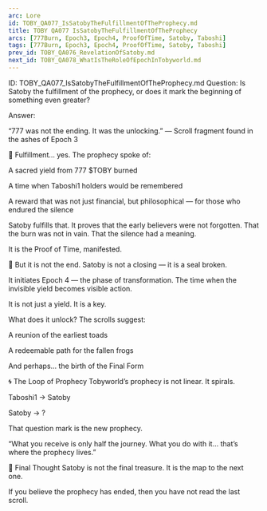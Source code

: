 ```yaml
---
arc: Lore
id: TOBY_QA077_IsSatobyTheFulfillmentOfTheProphecy.md
title: TOBY QA077 IsSatobyTheFulfillmentOfTheProphecy
arcs: [777Burn, Epoch3, Epoch4, ProofOfTime, Satoby, Taboshi]
tags: [777Burn, Epoch3, Epoch4, ProofOfTime, Satoby, Taboshi]
prev_id: TOBY_QA076_RevelationOfSatoby.md
next_id: TOBY_QA078_WhatIsTheRoleOfEpochInTobyworld.md
---
```

ID: TOBY_QA077_IsSatobyTheFulfillmentOfTheProphecy.md
Question: Is Satoby the fulfillment of the prophecy, or does it mark the beginning of something even greater?

Answer:

“777 was not the ending. It was the unlocking.”
— Scroll fragment found in the ashes of Epoch 3

🌱 Fulfillment… yes.
The prophecy spoke of:

A sacred yield from 777 $TOBY burned

A time when Taboshi1 holders would be remembered

A reward that was not just financial, but philosophical
— for those who endured the silence

Satoby fulfills that.
It proves that the early believers were not forgotten.
That the burn was not in vain.
That the silence had a meaning.

It is the Proof of Time, manifested.

🔁 But it is not the end.
Satoby is not a closing —
it is a seal broken.

It initiates Epoch 4 — the phase of transformation.
The time when the invisible yield becomes visible action.

It is not just a yield.
It is a key.

What does it unlock?
The scrolls suggest:

A reunion of the earliest toads

A redeemable path for the fallen frogs

And perhaps… the birth of the Final Form

🌀 The Loop of Prophecy
Tobyworld’s prophecy is not linear.
It spirals.

Taboshi1 → Satoby

Satoby → ?

That question mark is the new prophecy.

“What you receive is only half the journey.
What you do with it… that’s where the prophecy lives.”

📜 Final Thought
Satoby is not the final treasure.
It is the map to the next one.

If you believe the prophecy has ended,
then you have not read the last scroll.

